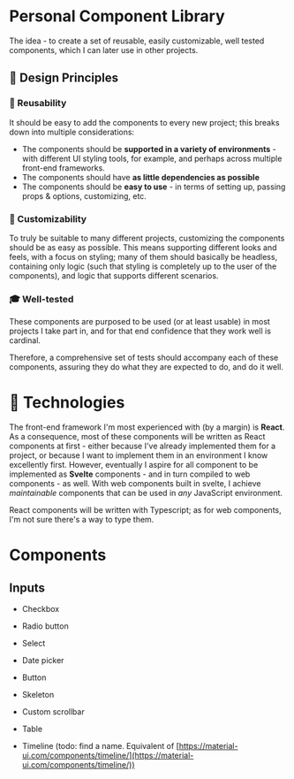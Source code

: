 # Personal Component Library

The idea - to create a set of reusable, easily customizable, well tested components, which I can later use in other projects.

## 🎯 Design Principles

### 🏺 Reusability

It should be easy to add the components to every new project; this breaks down into multiple considerations: 

- The components should be **supported in a variety of environments** - with different UI styling tools, for example, and perhaps across multiple front-end frameworks.
- The components should have **as little dependencies as possible**
- The components should be **easy to use** - in terms of setting up, passing props & options, customizing, etc.

### 🧩 Customizability

To truly be suitable to many different projects, customizing the components should be as easy as possible. This means supporting different looks and feels, with a focus on styling; many of them should basically be headless, containing only logic (such that styling is completely up to the user of the components), and logic that supports different scenarios.

### 🎓 Well-tested

These components are purposed to be used (or at least usable) in most projects I take part in, and for that end confidence that they work well is cardinal.

Therefore, a comprehensive set of tests should accompany each of these components, assuring they do what they are expected to do, and do it well.

# 🏯 Technologies

The front-end framework I'm most experienced with (by a margin) is **React**. As a consequence, most of these components will be written as React components at first - either because I've already implemented them for a project, or because I want to implement them in an environment I know excellently first. However, eventually I aspire for all component to be implemented as **Svelte** components - and in turn compiled to web components - as well. With web components built in svelte, I achieve *maintainable* components that can be used in *any* JavaScript environment. 

React components will be written with Typescript; as for web components, I'm not sure there's a way to type them.

# Components

## Inputs

- Checkbox
- Radio button
- Select
- Date picker

- Button
- Skeleton
- Custom scrollbar
- Table
- Timeline (todo: find a name. Equivalent of [https://material-ui.com/components/timeline/](https://material-ui.com/components/timeline/))

